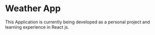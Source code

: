 # Weather App

This Application is currently being developed as a personal project and learning experience in React js.
